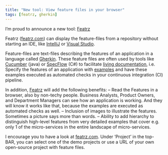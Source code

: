 ```yaml
---
title: "New tool: View feature files in your browser"
tags: [featrz, gherkin]
---
```


I’m proud to announce a new tool: [Featrz](https://featrz.com/)

Featrz ([featrz.com](https://featrz.com/)) can display the feature-files from a repository without starting an IDE, like [IntelliJ](https://www.jetbrains.com/idea/) or [Visual Studio](https://visualstudio.microsoft.com/).

Feature-files are text-files describing the features of an application in a language called [Gherkin](https://cucumber.io/docs/gherkin/). These feature files are often used by tools like [Cucumber](https://cucumber.io/) (java) or [SpecFlow](https://specflow.org/) (C#) to facilitate [living documentation](https://johnfergusonsmart.com/living-documentation-not-just-test-reports/), i.e. Specify the features of an application with [examples](https://gojko.net/books/specification-by-example/) and have these examples executed as automated checks in your continuous integration (CI) pipeline.

In addition, [Featrz](https://featrz.com/) will add the following benefits:
– Read the Features in a browser, also by non-techy people. Business Analysts, Product Owners, and Department Managers can see how an application is working. And they will know it works like that, because the examples are executed as automated checks as well.
– Inclusion of images to illustrate the features. Sometimes a picture says more than words.
– Ability to add hierarchy to distinguish high-level features from very detailed examples that cover e.g. only 1 of the micro-services in the entire landscape of micro-services.

I encourage you to have a look at [featrz.com](https://featrz.com/). Under ‘Project’ in the top-BAR, you can select one of the demo projects or use a URL of your own open-source project with feature files.